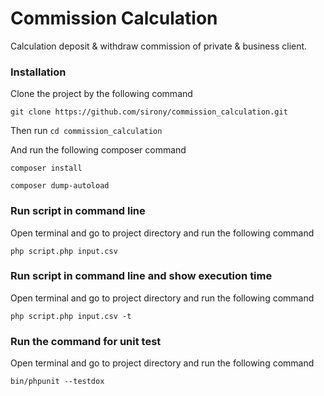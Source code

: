 # Commission Calculation
Calculation deposit &amp; withdraw commission of private &amp; business client.

### Installation 
Clone the project by the following command
```
git clone https://github.com/sirony/commission_calculation.git
```
Then run ```cd commission_calculation```

And run the following composer command

```
composer install
```

```
composer dump-autoload
```
### Run script in command line
Open terminal and go to project directory and run the following command
```
php script.php input.csv
```
### Run script in command line and show execution time
Open terminal and go to project directory and run the following command
```
php script.php input.csv -t
```

### Run the command for unit test
Open terminal and go to project directory and run the following command
```
bin/phpunit --testdox
```

